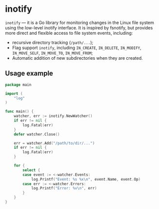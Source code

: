 # inotify

`inotify` — it is a Go library for monitoring changes in the Linux file system using the low-level inotify interface. It is inspired by fsnotify, but provides more direct and flexible access to file system events, including:
- recursive directory tracking (`/path/...`);
- Flag support `inotify`, including `IN_CREATE`, `IN_DELETE`, `IN_MODIFY`, `IN_MOVE_SELF`, `IN_MOVE_TO`, `IN_MOVE_FROM`;
- Automatic addition of new subdirectories when they are created.

## Usage example
```go
package main

import (
    "log"
)

func main() {
    watcher, err := inotify.NewWatcher()
    if err != nil {
        log.Fatal(err)
    }
    defer watcher.Close()

    err = watcher.Add("/path/to/dir/...")
    if err != nil {
        log.Fatal(err)
    }

    for {
        select {
        case event := <-watcher.Events:
            log.Printf("Event: %s %x\n", event.Name, event.Op)
        case err := <-watcher.Errors:
            log.Printf("Error: %v\n", err)
        }
    }
}
```